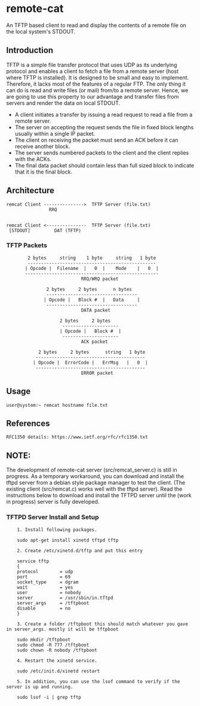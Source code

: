 # remote-cat
An TFTP based client to read and display the contents of a remote file on the local system's STDOUT.

## Introduction
TFTP is a simple file transfer protocol that uses UDP as its underlying protocol and enables a client to fetch a file from a remote server (host where TFTP is installed). It is designed to be small and easy to implement. Therefore, it lacks most of the features of a regular FTP. The only thing it can do is read and write files (or mail) from/to a remote server. Hence, we are going to use this property to our advantage and transfer files from servers and render the data on local STDOUT.

+ A client initiates a transfer by issuing a read request to read a file from a remote server. 
+ The server on accepting the request sends the file in fixed block lengths usually within a single IP packet. 
+ The client on receiving the packet must send an ACK before it can receive another block. 
+ The server sends numbered packets to the client and the client replies with the ACKs. 
+ The final data packet should contain less than full sized block to indicate that it is the final block.

## Architecture

    remcat Client --------------->  TFTP Server (file.txt)
                    RRQ                                           


    remcat Client <---------------  TFTP Server (file.txt)
     [STDOUT]         DAT (TFTP)                                
                       

### TFTP Packets

            2 bytes     string    1 byte     string   1 byte
            ------------------------------------------------
           | Opcode |  Filename  |   0  |    Mode    |   0  |
           --------------------------------------------------
                                RRQ/WRQ packet

                   2 bytes     2 bytes      n bytes
                   ----------------------------------
                  | Opcode |   Block #  |   Data     |
                   ----------------------------------
                                DATA packet

                        2 bytes     2 bytes
                         ---------------------
                        | Opcode |   Block #  |
                         ---------------------
                                ACK packet

                2 bytes     2 bytes      string   1 byte
               -----------------------------------------
              | Opcode |  ErrorCode |   ErrMsg   |   0  |
               -----------------------------------------
                                ERROR packet



## Usage
    user@system:~ remcat hostname file.txt                  
    
## References
    RFC1350 details: https://www.ietf.org/rfc/rfc1350.txt

## NOTE:
The development of remote-cat server (src/remcat_server.c) is still in progress. As a temporary workaround, you can download and install the tftpd server from a debian style package manager to test the client. (The existing client (src/remcat.c) works well with the tftpd server). Read the instructions below to download and install the TFTPD server until the (work in progress) server is fully developed.

### TFTPD Server Install and Setup
        1. Install following packages.

        sudo apt-get install xinetd tftpd tftp

        2. Create /etc/xinetd.d/tftp and put this entry

        service tftp
        {
        protocol        = udp
        port            = 69
        socket_type     = dgram
        wait            = yes
        user            = nobody
        server          = /usr/sbin/in.tftpd
        server_args     = /tftpboot
        disable         = no
        }

        3. Create a folder /tftpboot this should match whatever you gave in server_args. mostly it will be tftpboot

        sudo mkdir /tftpboot
        sudo chmod -R 777 /tftpboot
        sudo chown -R nobody /tftpboot

        4. Restart the xinetd service.

        sudo /etc/init.d/xinetd restart

        5. In addition, you can use the lsof command to verify if the server is up and running.

        sudo lsof -i | grep tftp
